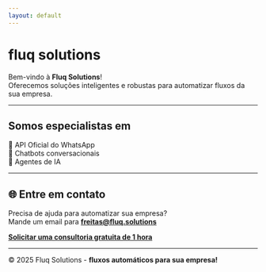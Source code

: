 ```yaml
---
layout: default
---
```


# fluq solutions

Bem-vindo à **Fluq Solutions**!  
Oferecemos soluções inteligentes e robustas para automatizar fluxos da sua empresa.

---

## Somos especialistas em

🔗 API Oficial do WhatsApp  
🤖 Chatbots conversacionais  
🧠 Agentes de IA  

---

## 🌐 Entre em contato
Precisa de ajuda para automatizar sua empresa?  
Mande um email para **freitas@fluq.solutions**

[**Solicitar uma consultoria gratuita de 1 hora**](mailto:freitas@fluq.solutions)

---

© 2025 Fluq Solutions - **fluxos automáticos para sua empresa!**

